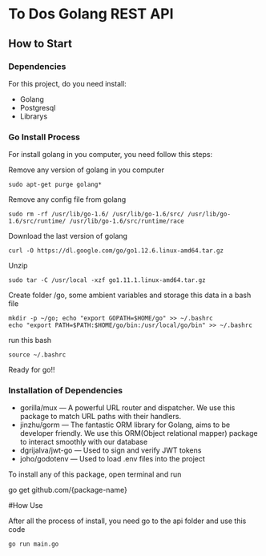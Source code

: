# To Dos Golang REST API 

## How to Start

### Dependencies 

For this project, do you need install: 

* Golang
* Postgresql
* Librarys

### Go Install Process

For install golang in you computer, you need follow this steps:

Remove any version of golang in you computer
```
sudo apt-get purge golang*
```
Remove any config file from golang
```
sudo rm -rf /usr/lib/go-1.6/ /usr/lib/go-1.6/src/ /usr/lib/go-1.6/src/runtime/ /usr/lib/go-1.6/src/runtime/race
```
Download the last version of golang
```
curl -O https://dl.google.com/go/go1.12.6.linux-amd64.tar.gz
```
Unzip 
```
sudo tar -C /usr/local -xzf go1.11.1.linux-amd64.tar.gz
```
Create folder /go, some ambient variables and storage this data in a bash file
```
mkdir -p ~/go; echo "export GOPATH=$HOME/go" >> ~/.bashrc
echo "export PATH=$PATH:$HOME/go/bin:/usr/local/go/bin" >> ~/.bashrc
```
run this bash
```
source ~/.bashrc
```
Ready for go!!

### Installation of Dependencies 

* gorilla/mux — A powerful URL router and dispatcher. We use this package to match URL paths with their handlers.
* jinzhu/gorm — The fantastic ORM library for Golang, aims to be developer friendly. We use this ORM(Object relational mapper) 		package to interact smoothly with our database
* dgrijalva/jwt-go — Used to sign and verify JWT tokens
* joho/godotenv — Used to load .env files into the project

To install any of this package, open terminal and run

go get github.com/{package-name}

#How Use

After all the process of install, you need go to the api folder and use this code

`go run main.go`
